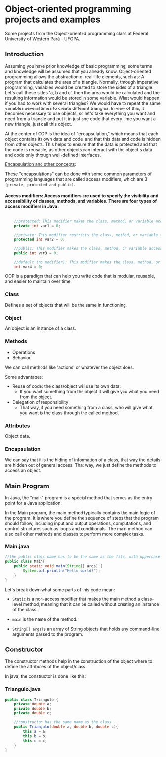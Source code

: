 # Object-oriented programming projects and examples
Some projects from the Object-oriented programming class at Federal University of Western Pará - UFOPA.

## Introduction

Assuming you have prior knowledge of basic programming, some terms and knowledge will be assumed that you already know.
Object-oriented programming allows the abstraction of real-life elements, such as:
A program that calculates the area of a triangle.
Normally, through imperative programming, variables would be created to store the sides of a triangle. Let's call these sides 'a, b and c', then the area would be calculated and the resulting information would be stored in some variable. What would happen if you had to work with several triangles? We would have to repeat the same variables several times to create different triangles.
In view of this, it becomes necessary to use objects, so let's take everything you want and need from a triangle and put it in just one code that every time you want a new triangle, just call this object.

At the center of OOP is the idea of "encapsulation," which means that each object contains its own data and code, and that this data and code is hidden from other objects. This helps to ensure that the data is protected and that the code is reusable, as other objects can interact with the object's data and code only through well-defined interfaces.

[Encapsulation and other concepts](https://www.devmedia.com.br/encapsulamento-polimorfismo-heranca-em-java/12991):

These "encapsulations" can be done with some common parameters of programming languages that are called access modifiers, which are 3 ```(private, protected and public)```.

#### Access modifiers: Access modifiers are used to specify the visibility and accessibility of classes, methods, and variables. There are four types of access modifiers in Java:
``` java
    
    //protected: This modifier makes the class, method, or variable accessible within its own class and any subclasses.
    private int var1 = 0;

    //private: This modifier restricts the class, method, or variable to be accessible only within its own class.
    protected int var2 = 0;

    //public: This modifier makes the class, method, or variable accessible from anywhere in the program.
    public int var3 = 0;

    //default (no modifier): This modifier makes the class, method, or variable accessible within the same package only.
    int var4 = 0;
```

OOP is a paradigm that can help you write code that is modular, reusable, and easier to maintain over time.

### Class
Defines a set of objects that will be the same in functioning.

### Object
An object is an instance of a class.

### Methods

- Operations 
- Behavior

We can call methods like 'actions' or whatever the object does.

Some advantages:
- Reuse of code: the class/object will use its own data:
    - If you want something from the object it will give you what you need from the object. 
- Delegation of responsibility
  - That way, if you need something from a class, who will give what you want is the class through the called method. 

### Attributes 
Object data.

### Encapsulation
We can say that it is the hiding of information of a class, that way the details are hidden out of general access. That way, we just define the methods to access an object.

## Main Program

In Java, the "main" program is a special method that serves as the entry point for a Java application.  

In the Main program, the main method typically contains the main logic of the program. It is where you define the sequence of steps that the program should follow, including input and output operations, computations, and control structures such as loops and conditionals. The main method can also call other methods and classes to perform more complex tasks.

### Main.java

``` java
//the public class name has to be the same as the file, with uppercase letters preferably
public class Main{ 
    public static void main(String[] args) {
        System.out.println("Hello world!");
    }
}
```

Let's break down what some parts of this code mean:
- ```Static``` is a non-access modifier that makes the main method a class-level method, meaning that it can be called without creating an instance of the class.

- ```main``` is the name of the method.

- ```String[] args``` is an array of String objects that holds any command-line arguments passed to the program.

## Constructor
The constructor methods help in the construction of the object where to define the attributes of the object/class.

In java, the constructor is done like this:

### Triangulo.java

``` java
public class Triangulo {
    private double a; 
    private double b;
    private double c;

    //constructor has the same name as the class
    public Triangulo(double a, double b, double c){
        this.a = a;
        this.b = b;
        this.c = c;
    }
} 
```